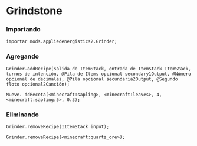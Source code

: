 # Grindstone

### Importando

```zenscript
importar mods.appliedenergistics2.Grinder;
```

### Agregando

```zenscript
Grinder.addRecipe(salida de ItemStack, entrada de ItemStack ItemStack, turnos de intención, @Pila de Items opcional secondary1Output, @Número opcional de decimales, @Pila opcional secundaria2Output, @Segundo floto opcional2Canción);

Mueve. ddReceta(<minecraft:sapling>, <minecraft:leaves>, 4, <minecraft:sapling:5>, 0.3);
```

### Eliminando

```zenscript
Grinder.removeRecipe(IItemStack input);

Grinder.removeRecipe(<minecraft:quartz_ore>);
```